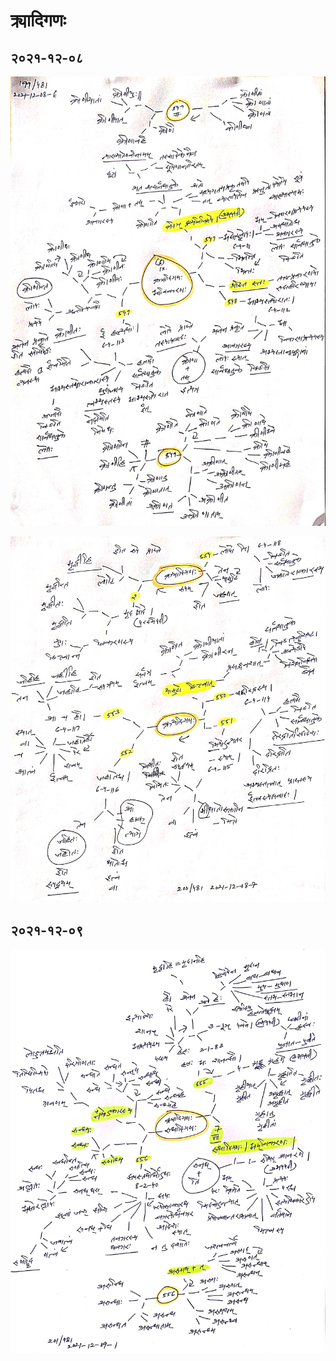 # क्र्यादिगणः

## २०२१-१२-०८

![lp-क्र्यादिगण-2021-12-08-6](lp-क्र्यादिगण-2021-12-08-6.jpg)

![lp-क्र्यादिगण-2021-12-08-7](lp-क्र्यादिगण-2021-12-08-7.jpg)

## २०२१-१२-०९

![lp-क्र्यादिगण-रुधादिगण-2021-12-09-1](lp-क्र्यादिगण-रुधादिगण-2021-12-09-1.jpg)
